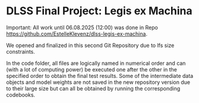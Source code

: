 # DLSS Final Project: Legis ex Machina

Important: All work until 06.08.2025 (12:00) was done in Repo https://github.com/EstelleKlevenz/dlss-legis-ex-machina. 

We opened and finalized in this second Git Repository due  to lfs size constraints.

In the code folder, all files are logically named in numerical order and can (with a lot of computing power) be executed one after the other in the specified order to obtain the final test results.
Some of the intermediate data objects and model weights are not saved in the new repository version due to their large size but can all be obtained by running the corresponding codebooks.
